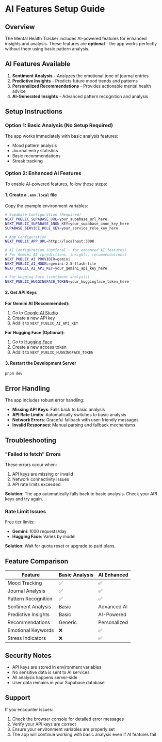 # AI Features Setup Guide

## Overview

The Mental Health Tracker includes AI-powered features for enhanced insights and analysis. These features are **optional** - the app works perfectly without them using basic pattern analysis.

## AI Features Available

1. **Sentiment Analysis** - Analyzes the emotional tone of journal entries
2. **Predictive Insights** - Predicts future mood trends and patterns
3. **Personalized Recommendations** - Provides actionable mental health advice
4. **AI-Generated Insights** - Advanced pattern recognition and analysis

## Setup Instructions

### Option 1: Basic Analysis (No Setup Required)

The app works immediately with basic analysis features:
- Mood pattern analysis
- Journal entry statistics
- Basic recommendations
- Streak tracking

### Option 2: Enhanced AI Features

To enable AI-powered features, follow these steps:

#### 1. Create a `.env.local` file

Copy the example environment variables:

```bash
# Supabase Configuration (Required)
NEXT_PUBLIC_SUPABASE_URL=your_supabase_url_here
NEXT_PUBLIC_SUPABASE_ANON_KEY=your_supabase_anon_key_here
SUPABASE_SERVICE_ROLE_KEY=your_service_role_key_here

# App Configuration
NEXT_PUBLIC_APP_URL=http://localhost:3000

# AI Configuration (Optional - for enhanced AI features)
# For Gemini AI (predictions, insights, recommendations)
NEXT_PUBLIC_AI_PROVIDER=gemini
NEXT_PUBLIC_AI_MODEL=gemini-2.5-flash-lite
NEXT_PUBLIC_AI_API_KEY=your_gemini_api_key_here

# For Hugging Face (sentiment analysis)
NEXT_PUBLIC_HUGGINGFACE_TOKEN=your_huggingface_token_here
```

#### 2. Get API Keys

**For Gemini AI (Recommended):**
1. Go to [Google AI Studio](https://aistudio.google.com/)
2. Create a new API key
3. Add it to `NEXT_PUBLIC_AI_API_KEY`

**For Hugging Face (Optional):**
1. Go to [Hugging Face](https://huggingface.co/settings/tokens)
2. Create a new access token
3. Add it to `NEXT_PUBLIC_HUGGINGFACE_TOKEN`

#### 3. Restart the Development Server

```bash
pnpm dev
```

## Error Handling

The app includes robust error handling:

- **Missing API Keys**: Falls back to basic analysis
- **API Rate Limits**: Automatically switches to basic analysis
- **Network Errors**: Graceful fallback with user-friendly messages
- **Invalid Responses**: Manual parsing and fallback mechanisms

## Troubleshooting

### "Failed to fetch" Errors

These errors occur when:
1. API keys are missing or invalid
2. Network connectivity issues
3. API rate limits exceeded

**Solution**: The app automatically falls back to basic analysis. Check your API keys and try again.

### Rate Limit Issues

Free tier limits:
- **Gemini**: 1000 requests/day
- **Hugging Face**: Varies by model

**Solution**: Wait for quota reset or upgrade to paid plans.

## Feature Comparison

| Feature | Basic Analysis | AI Enhanced |
|---------|---------------|-------------|
| Mood Tracking | ✅ | ✅ |
| Journal Analysis | ✅ | ✅ |
| Pattern Recognition | ✅ | ✅ |
| Sentiment Analysis | Basic | Advanced AI |
| Predictive Insights | Basic | AI-Powered |
| Recommendations | Generic | Personalized |
| Emotional Keywords | ❌ | ✅ |
| Stress Indicators | ❌ | ✅ |

## Security Notes

- API keys are stored in environment variables
- No sensitive data is sent to AI services
- All analysis happens server-side
- User data remains in your Supabase database

## Support

If you encounter issues:
1. Check the browser console for detailed error messages
2. Verify your API keys are correct
3. Ensure your environment variables are properly set
4. The app will continue working with basic analysis even if AI features fail 